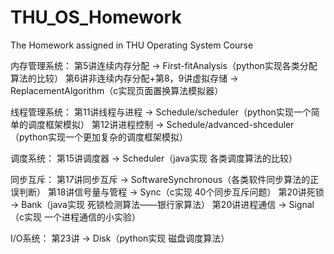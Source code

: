 # THU_OS_Homework
The Homework assigned in THU Operating System Course

内存管理系统：
第5讲连续内存分配 -> First-fitAnalysis（python实现各类分配算法的比较）
第6讲非连续内存分配+第8，9讲虚拟存储 -> ReplacementAlgorithm（c实现页面置换算法模拟器）

线程管理系统：
第11讲线程与进程 -> Schedule/scheduler（python实现一个简单的调度框架模拟）
第12讲进程控制 -> Schedule/advanced-shceduler（python实现一个更加复杂的调度框架模拟）

调度系统：
第15讲调度器 -> Scheduler（java实现 各类调度算法的比较）

同步互斥：
第17讲同步互斥 -> SoftwareSynchronous（各类软件同步算法的正误判断）
第18讲信号量与管程 -> Sync（c实现 40个同步互斥问题）
第20讲死锁 -> Bank（java实现 死锁检测算法——银行家算法）
第20讲进程通信 -> Signal（c实现 一个进程通信的小实验）

I/O系统：
第23讲 -> Disk（python实现 磁盘调度算法）
